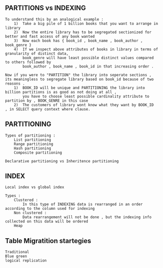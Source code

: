 
## PARTITIONS vs INDEXING
    To understand this by an analogical example :
        1)  Take a big pile of 1 billion books that you want to arrange in library
        2)  Now the entire library has to be segregated sectionized for better and fast access of any book wanted
        3)  Now each book has { book_id , book_name , book_author , book_genre } 
        4)  If we inspect above attributes of books in library in terms of granularity of distinct data,
            book_genre will have least possible distinct values compared to others followed by
            book_author , book_name , book_id in that increasing order .

    Now if you were to "PARTITION" the library into seperate sections , its meaningless to segregate library based on book_id because of two reasons .
        1)  BOOK_ID will be unique and PARTITIONING the library into billion partitions is as good as not doing at all , 
            you have to choose least possible cardinality attribute to partition by , BOOK_GENRE in this case
        2)  The customers of library wont know what they want by BOOK_ID  , in SELECT query context where clause.


## PARTITIONING 
    Types of partitioning :
        List partitioning
        Range partitioning
        Hash partitioning
        Composite partitioning
    
    Declarative partitioning vs Inheritence partitioning


## INDEX
    Local index vs global index

    Types :
        Clustered :
            In this type of INDEXING data is rearranged in an order according to the column used for indexing
        Non clustered :
            Data rearrangement will not be done , but the indexing info collected on this data will be ordered
        Heap




## Table Migratition startegies 
    Traditional
    Blue green
    logical replication